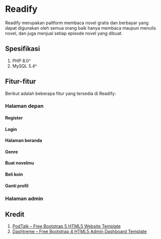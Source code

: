 # Readify
Readify merupakan paltform membaca novel gratis dan berbayar yang dapat digunakan oleh semua orang baik hanya membaca maupun menulis novel, dan juga menjual setiap episode novel yang dibuat.

## Spesifikasi
1. PHP 8.0^
2. MySQL 5.4^

## Fitur-fitur
Berikut adalah beberapa fitur yang tersedia di Readify:

### Halaman depan

#### Register

#### Login

#### Halaman beranda

#### Genre

#### Buat novelmu

#### Beli koin

#### Ganti profil

### Halaman admin

## Kredit
1. [PodTalk – Free Bootstrap 5 HTML5 Website Template](https://themewagon.com/themes/podtalk-free-bootstrap-5-html5-website-template)
2. [Dashtreme – Free Bootstrap 4 HTML5 Admin Dashboard Template](https://themewagon.com/themes/free-bootstrap-4-html5-admin-dashboard-template-dashtreme)